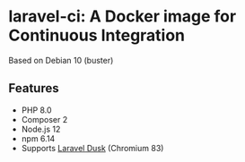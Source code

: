 # laravel-ci: A Docker image for Continuous Integration

Based on Debian 10 (buster)

## Features
+ PHP 8.0
+ Composer 2
+ Node.js 12
+ npm 6.14
+ Supports [Laravel Dusk](https://laravel.com/docs/master/dusk) (Chromium 83)
